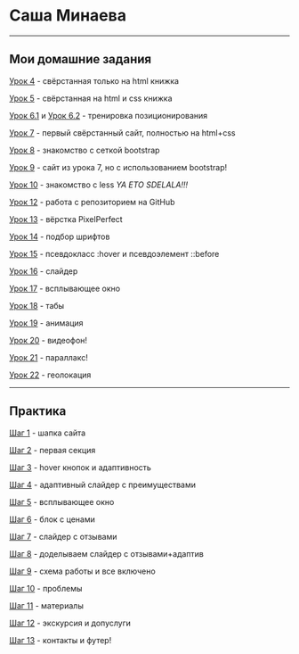 # Саша Минаева
****
## Мои домашние задания


[Урок 4](https://saszami.github.io/lesson_4/ "Урок 4") - свёрстанная только на html книжка


[Урок 5](https://saszami.github.io/lesson_5/ "Урок 5") - свёрстанная на html и css книжка


[Урок 6.1](https://saszami.github.io/lesson_6/task_1/ "Урок 6, первая часть задания") и [Урок 6.2](https://saszami.github.io/lesson_6/task_2/ "Урок 6, вторая часть задания") - тренировка позиционирования


[Урок 7](https://saszami.github.io/lesson_7/ "Урок 7") - первый свёрстанный сайт, полностью на html+css


[Урок 8](https://saszami.github.io/lesson_8/ "Урок 8") - знакомство с сеткой bootstrap


[Урок 9](https://saszami.github.io/lesson_9/ "Урок 9") - сайт из урока 7, но с использованием bootstrap!


[Урок 10](https://saszami.github.io/lesson_10/ "Урок 10") - знакомство с less *YA ETO SDELALA!!!*


[Урок 12](https://saszami.github.io/lesson_12/src/ "Моя первая домашка на GitHub") - работа с репозиторием на GitHub


[Урок 13](https://saszami.github.io/lesson_13/ "Урок 13") - вёрстка PixelPerfect


[Урок 14](https://saszami.github.io/lesson_14/ "Урок 14") - подбор шрифтов


[Урок 15](https://saszami.github.io/lesson_15/ "Урок 15") - псевдокласс :hover и псевдоэлемент ::before


[Урок 16](https://saszami.github.io/lesson_16/ "Урок 16") - слайдер


[Урок 17](https://saszami.github.io/lesson_17/ "Урок 17") - всплывающее окно


[Урок 18](https://saszami.github.io/lesson_18/ "Урок 18") - табы


[Урок 19](https://saszami.github.io/lesson_19/ "Урок 19") - анимация


[Урок 20](https://saszami.github.io/lesson_20/ "Урок 20") - видеофон!


[Урок 21](https://saszami.github.io/lesson_21/ "Урок 21") - параллакс!


[Урок 22](https://saszami.github.io/lesson_22/ "Урок 22") - геолокация

*****
## Практика


[Шаг 1](https://saszami.github.io/project/ "Шаг 1") - шапка сайта


[Шаг 2](https://saszami.github.io/practise/step_2/ "Шаг 2") - первая секция


[Шаг 3](https://saszami.github.io/practise/step_3/ "Шаг 3") - hover кнопок и адаптивность


[Шаг 4](https://saszami.github.io/practise/step_4/ "Шаг 4") - адаптивный слайдер с преимуществами


[Шаг 5](https://saszami.github.io/practise/step_5/ "Шаг 5") - всплывающее окно


[Шаг 6](https://saszami.github.io/practise/step_6/ "Шаг 6") - блок с ценами


[Шаг 7](https://saszami.github.io/practise/step_7/ "Шаг 7") - слайдер с отзывами


[Шаг 8](https://saszami.github.io/practise/step_8/ "Шаг 8") - доделываем слайдер с отзывами+адаптив


[Шаг 9](https://saszami.github.io/practise/step_9/ "Шаг 9") - схема работы и все включено


[Шаг 10](https://saszami.github.io/practise/step_10/ "Шаг 10") - проблемы


[Шаг 11](https://saszami.github.io/practise/step_11/ "Шаг 11") - материалы


[Шаг 12](https://saszami.github.io/practise/step_12/ "Шаг 12") - экскурсия и допуслуги


[Шаг 13](https://saszami.github.io/practise/step_13/ "Шаг 13") - контакты и футер!
